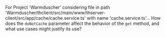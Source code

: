 For Project 'Warmduscher' considering file in path 'Warmduscher/thclient/src/main/www/thserver-client/src/app/cache/cache.service.ts' with name 'cache.service.ts'... How does the `doNotCache` parameter affect the behavior of the `get` method, and what use cases might justify its use?